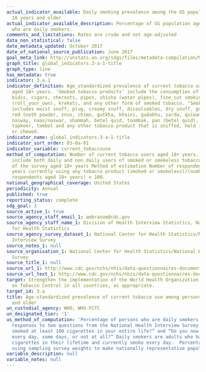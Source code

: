 ```yaml
---
actual_indicator_available: Daily smoking prevalence among the US population aged
  18 years and older
actual_indicator_available_description: Percentage of US population aged 18 and over
  who are daily smokers
comments_and_limitations: Rates are crude and not age-adjusted
data_non_statistical: false
date_metadata_updated: October 2017
date_of_national_source_publication: June 2017
goal_meta_link: http://unstats.un.org/sdgs/files/metadata-compilation/Metadata-Goal-3.pdf
graph_title: global_indicators.3-a-1-title
graph_type: line
has_metadata: true
indicator: 3.a.1
indicator_definition: Age_standardized prevalence of current tobacco use among persons
  aged 18+ years. 'Smoked tobacco products' include the consumption of cigarettes,
  bidis, cigars, cheroots, pipes, shisha (water pipes), fine_cut smoking articles
  (roll_your_own), krekets, and any other form of smoked tobacco. "Smokeless tobacco"
  includes moist snuff, plug, creamy snuff, dissolvables, dry snuff, gul, loose leaf,
  red tooth powder, snus, chimo, gutkha, khaini, gudakhu, zarda, quiwam, dohra, tuibur,
  nasway, naas/naswar, shammah, betel quid, toombak, pan (betel quid), iq'mik, mishri,
  tapkeer, tombol and any other tobacco product that is sniffed, held in the mouth,
  or chewed.
indicator_name: global_indicators.3-a-1-title
indicator_sort_order: 03-0a-01
indicator_variable: current_tobaccouse
method_of_computation: Number of current tobacco users aged 18+ years. "Current users"
  include both daily and non_daily users of smoked or smokeless tobacco / All respondents
  of the survey aged 18+ years Method of estimation Number of respondents aged 18+
  years currently using any tobacco product (smoked or smokeless)/(number of survey
  respondents aged 18+ years) x 100.
national_geographical_coverage: United States
periodicity: Annual
published: true
reporting_status: complete
sdg_goal: 3
source_active_1: true
source_agency_staff_email_1: ambranum@cdc.gov
source_agency_staff_name_1: Division of Health Interview Statistics, National Center
  for Health Statistics
source_agency_survey_dataset_1: National Center for Health Statistics/National Health
  Interview Survey
source_notes_1: null
source_organisation_1: National Center for Health Statistics/National Health Interview
  Survey
source_title_1: null
source_url_1: http://www.cdc.gov/nchs/nhis/data-questionnaires-documentation.htm
source_url_text_1: http://www.cdc.gov/nchs/nhis/data-questionnaires-documentation.htm
target: Strengthen the implementation of the World Health Organization Framework Convention
  on Tobacco Control in all countries, as appropriate.
target_id: 3.a
title: Age-standardized prevalence of current tobacco use among persons aged 15 years
  and older
un_custodial_agency: WHO, WHO-FCTC
un_designated_tier: '1'
us_method_of_computation: 'Percentage of persons who are daily smokers is based on
  responses to two questions from the National Health Interview Survey: “Have you
  smoked at least 100 cigarettes in your entire life?” and “Do you now smoke cigarettes
  every day, some days, or not at all?” Daily smokers are adults who have smoked 100
  cigarettes in their lifetime and currently smoke every day.  Percentages are generated
  using sampling survey weights to make nationally representative population estimates.'
variable_description: null
variable_notes: null
---
```

